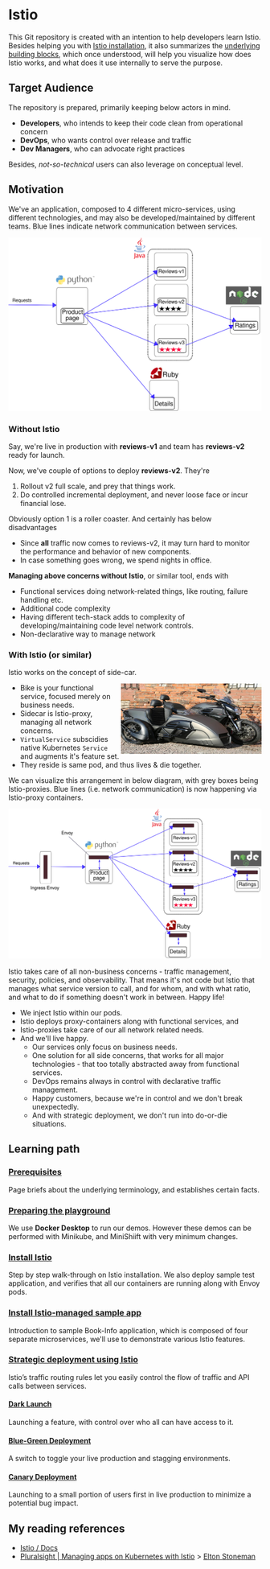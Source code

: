 # Istio

This Git repository is created with an intention to help developers learn Istio. Besides helping you with [Istio installation](Installation.md), it also summarizes the [underlying building blocks](PreReqs.MD), which once understood, will help you visualize how does Istio works, and what does it use internally to serve the purpose.

## Target Audience

The repository is prepared, primarily keeping below actors in mind.

- **Developers**, who intends to keep their code clean from operational concern
- **DevOps**, who wants control over release and traffic
- **Dev Managers**, who can advocate right practices

Besides, *not-so-technical* users can also leverage on conceptual level.

## Motivation

We've an application, composed to 4 different micro-services, using different technologies, and may also be developed/maintained by different teams. Blue lines indicate network communication between services.

![Without Istio](./resources/noistio.svg)

### Without Istio

Say, we're live in production with **reviews-v1** and team has **reviews-v2** ready for launch.

Now, we've couple of options to deploy **reviews-v2**. They're

1. Rollout v2 full scale, and prey that things work.
2. Do controlled incremental deployment, and never loose face or incur financial lose.

Obviously option 1 is a roller coaster. And certainly has below disadvantages

- Since **all** traffic now comes to reviews-v2, it may turn hard to monitor the performance and behavior of new components.
- In case something goes wrong, we spend nights in office.

**Managing above concerns without Istio**, or similar tool, ends with

- Functional services doing network-related things, like routing, failure handling etc.
- Additional code complexity
- Having different tech-stack adds to complexity of developing/maintaining code level network controls.
- Non-declarative way to manage network

### With Istio (or similar)

Istio works on the concept of side-car.

<img align="right" width="280" height="140" src="./resources/sidecar.jpg">

- Bike is your functional service, focused merely on business needs.
- Sidecar is Istio-proxy, managing all network concerns.
- `VirtualService` subscidies native Kubernetes `Service` and augments it's feature set.
- They reside is same pod, and thus lives & die together.

We can visualize this arrangement in below diagram, with grey boxes being Istio-proxies. Blue lines (i.e. network communication) is now happening via Istio-proxy containers.

![With Istio](./resources/withistio.svg)

Istio takes care of all non-business concerns - traffic management, security, policies, and observability. That means it's not code but Istio that manages what service version to call, and for whom, and with what ratio, and what to do if something doesn't work in between. Happy life!

- We inject Istio within our pods.
- Istio deploys proxy-containers along with functional services, and
- Istio-proxies take care of our all network related needs.
- And we'll live happy.
  - Our services only focus on business needs.
  - One solution for all side concerns, that works for all major technologies - that too totally abstracted away from functional services. 
  - DevOps remains always in control with declarative traffic management.
  - Happy customers, because we're in control and we don't break unexpectedly.
  - And with strategic deployment, we don't run into do-or-die situations.

## Learning path

### [Prerequisites](pre-req/Prerequisites.md)

Page briefs about the underlying terminology, and establishes certain facts.

### [Preparing the playground](pre-req/DockerDesktop.md)

We use **Docker Desktop** to run our demos.
However these demos can be performed with Minikube, and MiniShiift with very minimum changes.

### [Install Istio](./setup/istio/Installation.md)

Step by step walk-through on Istio installation. We also deploy sample test application, and verifies that all our containers are running along with Envoy pods.

### [Install Istio-managed sample app](./setup/bookinfo/BookInfo.md)

Introduction to sample Book-Info application, which is composed of four separate microservices, we'll use to demonstrate various Istio features.

### [Strategic deployment using Istio](./controlled-deployment/traffic-management.md)

Istio’s traffic routing rules let you easily control the flow of traffic and API calls between services.

#### [Dark Launch](./controlled-deployment/dark-launch/Readme.md)

Launching a feature, with control over who all can have access to it.

#### [Blue-Green Deployment](./controlled-deployment/blue-green-deployment/Readme.md)

A switch to toggle your live production and stagging environments.

#### [Canary Deployment](./controlled-deployment/canary-deployment/Readme.md)

Launching to a small portion of users first in live production to minimize a potential bug impact.

## My reading references

- [Istio / Docs](https://istio.io/latest/docs/)
- [Pluralsight | Managing apps on Kubernetes with Istio](https://app.pluralsight.com/library/courses/istio-managing-apps-kubernetes/table-of-contents) > [Elton Stoneman](https://github.com/sixeyed)
